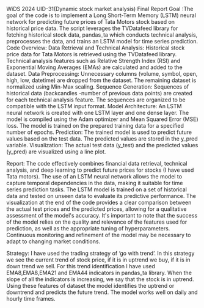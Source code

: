 WiDS 2024
UID-31(Dynamic stock market analysis) Final Report
Goal :The goal of the code is to implement a Long Short-Term Memory (LSTM) neural network for predicting future prices of Tata Motors stock based on historical price data. The script leverages the TVDatafeed library for fetching historical stock data, pandas_ta which conducts technical analysis, preprocesses the data, and trains an LSTM model for time series prediction.
Code Overview:
Data Retrieval and Technical Analysis:
Historical stock price data for Tata Motors is retrieved using the TVDatafeed library.
Technical analysis features such as Relative Strength Index (RSI) and Exponential Moving Averages (EMAs) are calculated and added to the dataset.
Data Preprocessing:
Unnecessary columns (volume, symbol, open, high, low, datetime) are dropped from the dataset.
The remaining dataset is normalized using Min-Max scaling.
Sequence Generation:
Sequences of historical data (backcandles -number of previous data points) are created for each technical analysis feature.
The sequences are organized to be compatible with the LSTM input format.
Model Architecture:
An LSTM neural network is created with one LSTM layer and one dense layer.
The model is compiled using the Adam optimizer and Mean Squared Error (MSE) loss.
The model is trained on the prepared training data for a specified number of epochs.
Prediction:
The trained model is used to predict future values based on the test data.
The predicted values are stored in the y_pred variable.
Visualization:
The actual test data (y_test) and the predicted values (y_pred) are visualized using a line plot.

Report:
The code effectively combines financial data retrieval, technical analysis, and deep learning to predict future prices for stocks (I have used Tata motors). The use of an LSTM neural network allows the model to capture temporal dependencies in the data, making it suitable for time series prediction tasks.
The LSTM model is trained on a set of historical data and tested on unseen data to evaluate its predictive performance. The visualization at the end of the code provides a clear comparison between the actual test prices and the predicted prices, allowing for a qualitative assessment of the model's accuracy.
It's important to note that the success of the model relies on the quality and relevance of the features used for prediction, as well as the appropriate tuning of hyperparameters. Continuous monitoring and refinement of the model may be necessary to adapt to changing market conditions.


Strategy: 
I have used the trading strategy of ‘go with trend’. In this strategy we see the current trend of stock price, if it is in uptrend we buy, if it is in down trend we sell. For this trend identification I have used EMA8,EMA8,EMA21 and EMA44 indicators in pandas_ta library. When the slope of all the indicators is increasing, we say that the stock is in uptrend. Using these features of dataset the model identifies the uptrend or downtrend and predicts the future trend. The model works well on daily and hourly time frames.
